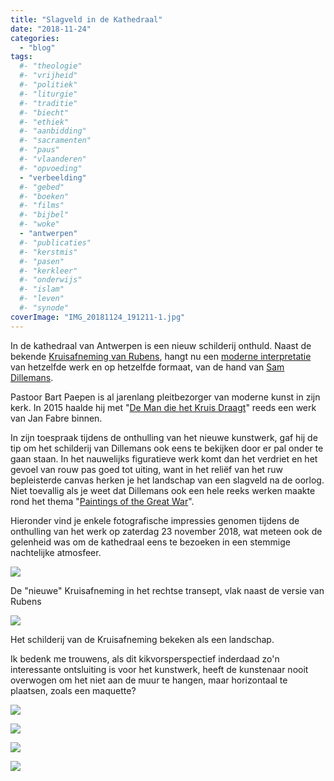```yaml
---
title: "Slagveld in de Kathedraal"
date: "2018-11-24"
categories: 
  - "blog"
tags:
  #- "theologie"
  #- "vrijheid"
  #- "politiek"
  #- "liturgie"
  #- "traditie"
  #- "biecht"
  #- "ethiek"
  #- "aanbidding"
  #- "sacramenten"
  #- "paus"
  #- "vlaanderen"
  #- "opvoeding"
  - "verbeelding"
  #- "gebed"
  #- "boeken"
  #- "films"
  #- "bijbel"
  #- "woke"
  - "antwerpen"
  #- "publicaties"
  #- "kerstmis"
  #- "pasen"
  #- "kerkleer"
  #- "onderwijs"
  #- "islam"
  #- "leven"
  #- "synode"
coverImage: "IMG_20181124_191211-1.jpg"
---
```


In de kathedraal van Antwerpen is een nieuw schilderij onthuld. Naast de bekende [Kruisafneming van Rubens](https://nl.wikipedia.org/wiki/Kruisafneming_(Rubens)), hangt nu een [moderne interpretatie](https://klara.be/kruisafneming-van-sam-dillemans-naast-die-van-pp-rubens) van hetzelfde werk en op hetzelfde formaat, van de hand van [Sam Dillemans](http://www.sam-dillemans.com/).  

Pastoor Bart Paepen is al jarenlang pleitbezorger van moderne kunst in zijn kerk. In 2015 haalde hij met "[De Man die het Kruis Draagt](https://www.youtube.com/watch?v=u25mnfBasWs)" reeds een werk van Jan Fabre binnen.

In zijn toespraak tijdens de onthulling van het nieuwe kunstwerk, gaf hij de tip om het schilderij van Dillemans ook eens te bekijken door er pal onder te gaan staan. In het nauwelijks figuratieve werk komt dan het verdriet en het gevoel van rouw pas goed tot uiting, want in het reliëf van het ruw bepleisterde canvas herken je het landschap van een slagveld na de oorlog. Niet toevallig als je weet dat Dillemans ook een hele reeks werken maakte rond het thema "[Paintings of the Great War](https://www.vrt.be/vrtnws/nl/2018/03/09/-goodbye-to-all-that---sam-dillemans-opent-nieuwe-tentoonstellin/)".

Hieronder vind je enkele fotografische impressies genomen tijdens de onthulling van het werk op zaterdag 23 november 2018, wat meteen ook de gelenheid was om de kathedraal eens te bezoeken in een stemmige nachtelijke atmosfeer.

![](images/IMG_20181124_184300-700x1245.jpg)
    
De "nieuwe" Kruisafneming in het rechtse transept, vlak naast de versie van Rubens
    
![](images/IMG_20181124_191211-700x815.jpg)
    
Het schilderij van de Kruisafneming bekeken als een landschap.

Ik bedenk me trouwens, als dit kikvorsperspectief inderdaad zo'n interessante ontsluiting is voor het kunstwerk, heeft de kunstenaar nooit overwogen om het niet aan de muur te hangen, maar horizontaal te plaatsen, zoals een maquette?

![](images/IMG_20181124_181823-700x394.jpg)
  
![](images/IMG_20181124_181002-700x394.jpg)
    
![](images/IMG_20181124_181434-700x394.jpg)
  
![](images/IMG_20181124_181644-700x1244.jpg)
